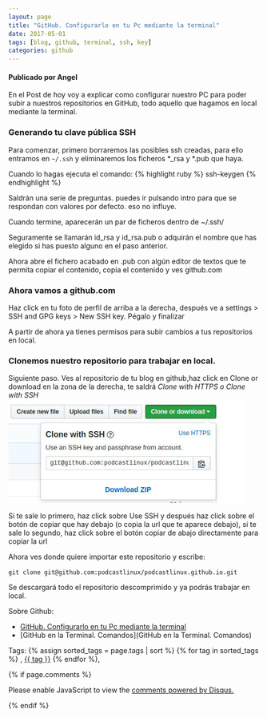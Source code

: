 ```yaml
---
layout: page
title: "GitHub. Configurarlo en tu Pc mediante la terminal"
date: 2017-05-01
tags: [blog, github, terminal, ssh, key]
categories: github
---
```

#### Publicado por Angel

En el Post de hoy voy a explicar como configurar nuestro PC para poder subir a nuestros repositorios en GitHub, todo aquello que hagamos en local mediante la terminal.  

### Generando tu clave pública SSH
Para comenzar, primero borraremos las posibles ssh creadas, para ello entramos en `~/.ssh` y eliminaremos los ficheros *_rsa y *.pub que haya.

Cuando lo hagas ejecuta el comando:
{% highlight ruby %}
ssh-keygen
{% endhighlight %}


Saldrán una serie de preguntas. puedes ir pulsando intro para que se respondan con valores por defecto. eso no influye.  

Cuando termine, aparecerán un par de ficheros dentro de ~/.ssh/  

Seguramente se llamarán id_rsa y id_rsa.pub o adquirán el nombre que has elegido si has puesto alguno en el paso anterior.

Ahora abre el fichero acabado en .pub con algún editor de textos que te permita copiar el contenido, copia el contenido y ves github.com  

### Ahora vamos a github.com

Haz click en tu foto de perfil de arriba a la derecha, después ve a settings > SSH and GPG keys > New SSH key. Pégalo y finalizar


A partir de ahora ya tienes permisos para subir cambios a tus repositorios en local.

### Clonemos nuestro repositorio para trabajar en local.

Siguiente paso. Ves al repositorio de tu blog en github,haz click en Clone or download en la zona de la derecha, te saldrá  *Clone with HTTPS o Clone with SSH*
![github](/img/post/github_key.png)

Si te sale lo primero, haz click sobre Use SSH y después haz click sobre el botón de copiar que hay debajo (o copia la url que te aparece debajo), si te sale lo segundo, haz click sobre el botón copiar de abajo directamente para copiar la url

Ahora ves donde quiere importar este repositorio y escribe:

```shell
git clone git@github.com:podcastlinux/podcastlinux.github.io.git
```
Se descargará todo el repositorio descomprimido y ya podrás trabajar en local.  


Sobre Github:  
* [GitHub. Configurarlo en tu Pc mediante la terminal](https://ugeek.github.io/GitHub.-Configurarlo-en-tu-Pc-mediante-la-terminal/)  
* [GitHub en la Terminal. Comandos](GitHub en la Terminal. Comandos)  


Tags: {% assign sorted_tags = page.tags | sort %} {% for tag in sorted_tags %} , <span class="tag"><a href="/tag#{{ tag }}">{{ tag }}</a></span> {% endfor %},

{% if page.comments %}
<div id="disqus_thread"></div>
<script>

/**
*  RECOMMENDED CONFIGURATION VARIABLES: EDIT AND UNCOMMENT THE SECTION BELOW TO INSERT DYNAMIC VALUES FROM YOUR PLATFORM OR CMS.
*  LEARN WHY DEFINING THESE VARIABLES IS IMPORTANT: https://disqus.com/admin/universalcode/#configuration-variables*/
/*
var disqus_config = function () {
this.page.url = PAGE_URL;  // Replace PAGE_URL with your page's canonical URL variable
this.page.identifier = PAGE_IDENTIFIER; // Replace PAGE_IDENTIFIER with your page's unique identifier variable
};
*/
(function() { // DON'T EDIT BELOW THIS LINE
var d = document, s = d.createElement('script');
s.src = 'https://https-angelbcn-github-io-ugeek.disqus.com/embed.js';
s.setAttribute('data-timestamp', +new Date());
(d.head || d.body).appendChild(s);
})();
</script>
<noscript>Please enable JavaScript to view the <a href="https://disqus.com/?ref_noscript">comments powered by Disqus.</a></noscript>

{% endif %}

<script id="dsq-count-scr" src="//https-angelbcn-github-io-ugeek.disqus.com/count.js" async></script>
